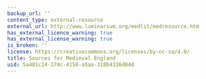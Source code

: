 ```yaml
---
backup_url: ''
content_type: external-resource
external_url: http://www.luminarium.org/medlit/medresource.htm
has_external_licence_warning: true
has_external_license_warning: true
is_broken: ''
license: https://creativecommons.org/licenses/by-nc-sa/4.0/
title: Sources for Medieval England
uid: 5a481c24-374c-4150-a5aa-318b4336d84d
---
```


